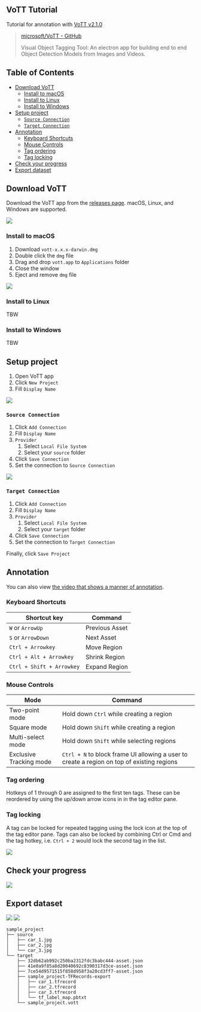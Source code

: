 ## VoTT Tutorial

Tutorial for annotation with [VoTT v2.1.0](https://github.com/microsoft/VoTT/releases/tag/v2.1.0)

> [microsoft/VoTT - GitHub](https://github.com/microsoft/VoTT)
>
> Visual Object Tagging Tool: An electron app for building end to end Object Detection Models from Images and Videos.



## Table of Contents

<!-- START doctoc generated TOC please keep comment here to allow auto update -->
<!-- DON'T EDIT THIS SECTION, INSTEAD RE-RUN doctoc TO UPDATE -->


- [Download VoTT](#download-vott)
  - [Install to macOS](#install-to-macos)
  - [Install to Linux](#install-to-linux)
  - [Install to Windows](#install-to-windows)
- [Setup project](#setup-project)
  - [`Source Connection`](#source-connection)
  - [`Target Connection`](#target-connection)
- [Annotation](#annotation)
  - [Keyboard Shortcuts](#keyboard-shortcuts)
  - [Mouse Controls](#mouse-controls)
  - [Tag ordering](#tag-ordering)
  - [Tag locking](#tag-locking)
- [Check your progress](#check-your-progress)
- [Export dataset](#export-dataset)

<!-- END doctoc generated TOC please keep comment here to allow auto update -->



## Download VoTT

Download the VoTT app from the [releases page]. macOS, Linux, and Windows are supported.

[releases page]:https://github.com/microsoft/VoTT/releases

![](./images/download.jpg)

### Install to macOS

1. Download `vott-x.x.x-darwin.dmg`
2. Double click the `dmg` file
3. Drag and drop `vott.app` to `Applications` folder
4. Close the window
5. Eject and remove `dmg` file

![](./images/install_macos.jpg)

### Install to Linux

TBW

### Install to Windows

TBW



## Setup project

1. Open VoTT app
2. Click `New Project`
3. Fill `Display Name`

![](./images/project.jpg)

### `Source Connection`

1. Click `Add Connection`
2. Fill `Display Name`
3. `Provider`
   1. Select `Local File System`
   2. Select your `source` folder
4. Click `Save Connection`
5. Set the connection to `Source Connection`

![](./images/source_connection.jpg)

### `Target Connection`

1. Click `Add Connection`
2. Fill `Display Name`
3. `Provider`
   1. Select `Local File System`
   2. Select your `target` folder
4. Click `Save Connection`
5. Set the connection to `Target Connection`

Finally, click `Save Project`



## Annotation

You can also view [the video that shows a manner of annotation](https://github.com/SI-Aizu/vott-tutorial/releases/download/v0.1.0/sample.mp4).

### Keyboard Shortcuts

| Shortcut key | Command |
|---|---|
| `W` or `ArrowUp` | Previous Asset |
| `S` or `ArrowDown` | Next Asset |
| `Ctrl + Arrowkey` | Move Region |
| `Ctrl + Alt + Arrowkey` | Shrink Region |
| `Ctrl + Shift + Arrowkey` | Expand Region |

### Mouse Controls

| Mode | Command |
|---|---|
| Two-point mode | Hold down `Ctrl` while creating a region |
| Square mode | Hold down `Shift` while creating a region |
| Multi-select mode | Hold down `Shift` while selecting regions |
| Exclusive Tracking mode | `Ctrl + N` to block frame UI allowing a user to create a region on top of existing regions |

### Tag ordering

Hotkeys of 1 through 0 are assigned to the first ten tags.
These can be reordered by using the up/down arrow icons in in the tag editor pane.

### Tag locking

A tag can be locked for repeated tagging using the lock icon at the top of the tag editor pane.
Tags can also be locked by combining Ctrl or Cmd and the tag hotkey, i.e. `Ctrl + 2` would lock the second tag in the list.

![](./images/tags_editor.jpg)



## Check your progress

![](./images/progress.jpg)



## Export dataset

![](./images/export_settings.jpg)
![](./images/tags_editor_export.jpg)

```
sample_project
├── source
│   ├── car_1.jpg
│   ├── car_2.jpg
│   └── car_3.jpg
└── target
    ├── 32db62ab992c250ba2312fdc3babc444-asset.json
    ├── 41e0a9f85a8d20040692c8390317d3ce-asset.json
    ├── 7ce54d9571515f858d958f3a20cd3ff7-asset.json
    ├── sample_project-TFRecords-export
    │   ├── car_1.tfrecord
    │   ├── car_2.tfrecord
    │   ├── car_3.tfrecord
    │   └── tf_label_map.pbtxt
    └── sample_project.vott
```
